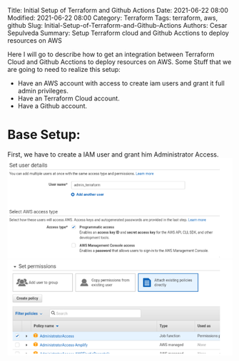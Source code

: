 Title: Initial Setup of Terraform and Github Actions
Date: 2021-06-22 08:00
Modified: 2021-06-22 08:00
Category: Terraform
Tags: terraform, aws, github
Slug: Initial-Setup-of-Terraform-and-Github-Actions
Authors: Cesar Sepulveda
Summary: Setup Terraform cloud and Github Acctions to deploy resources on AWS

Here I will go to describe how to get an integration between Terraform Cloud and Github Acctions to deploy resources on AWS.
Some Stuff that we are going to need to realize this setup:
* Have an AWS account with access to create iam users and grant it full admin privileges.
* Have an Terraform Cloud account.
* Have a Github account.

# Base Setup:
First, we have to create a IAM user and grant him Administrator Access.
![iam_account](./images/post1/iam_account.png "Create Account")
![iam_access](./images/post1/iam_access.png "Grant Access")

